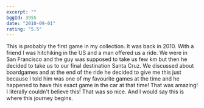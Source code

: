 ```yaml
---
excerpt: ""
bggId: 3955
date: "2010-09-01"
rating: "5.5"
---
```


This is probably the first game in my collection. It was back in 2010. With a friend I was hitchiking in the US and a man offered us a ride.
We were in San Francisco and the guy was supposed to take us few km but then he decided to take us to our final destination Santa Cruz. We discussed about boardgames and at the end of the ride he decided to give me this just because I told him was one of my favourite games at the time and he happened to have this exact game in the car at that time! That was amazing! I literally couldn't believe this! That was so nice. And I would say this is where this journey begins.
